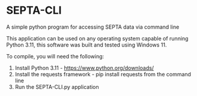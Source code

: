 # SEPTA-CLI
A simple python program for accessing SEPTA data via command line

This application can be used on any operating system capable of running Python 3.11, this software was built and tested using Windows 11.

To compile, you will need the following:
1. Install Python 3.11 - https://www.python.org/downloads/
2. Install the requests framework - pip install requests from the command line
3. Run the SEPTA-CLI.py application
